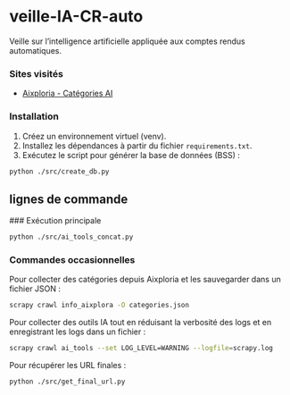 # veille-IA-CR-auto
Veille sur l’intelligence artificielle appliquée aux comptes rendus automatiques.

### Sites visités
- [Aixploria - Catégories AI](https://www.aixploria.com/categories-ai/)

### Installation
1. Créez un environnement virtuel (venv).
2. Installez les dépendances à partir du fichier `requirements.txt`.
3. Exécutez le script pour générer la base de données (BSS) :
```bash
python ./src/create_db.py
```

## lignes de commande

### Exécution principale
```bash
python ./src/ai_tools_concat.py
```

### Commandes occasionnelles
Pour collecter des catégories depuis Aixploria et les sauvegarder dans un fichier JSON :
```bash
scrapy crawl info_aixplora -O categories.json
```

Pour collecter des outils IA tout en réduisant la verbosité des logs et en enregistrant les logs dans un fichier :
```bash
scrapy crawl ai_tools --set LOG_LEVEL=WARNING --logfile=scrapy.log
```

Pour récupérer les URL finales :
```bash
python ./src/get_final_url.py
```
